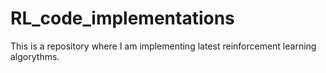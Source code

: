 # RL_code_implementations

This is a repository where I am implementing latest reinforcement learning algorythms.

